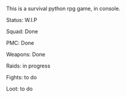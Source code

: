 This is a survival python rpg game, in console.

Status: W.I.P

Squad: Done

PMC: Done

Weapons: Done


Raids: in progress


Fights: to do

Loot: to do

